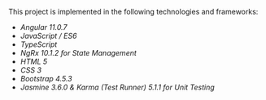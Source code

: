 <p>
    This project is implemented in the following technologies and frameworks:
</p>

<ul>
  <li><em>Angular 11.0.7</em></li>
  <li><em>JavaScript / ES6</em></li>
  <li><em>TypeScript</em></li>
  <li><em>NgRx 10.1.2 for State Management</em></li>
  <li><em>HTML 5</em></li>
  <li><em>CSS 3</em></li>
  <li><em>Bootstrap 4.5.3</em></li>
  <li><em>Jasmine 3.6.0 & Karma (Test Runner) 5.1.1 for Unit Testing</em></li>
</ul>

